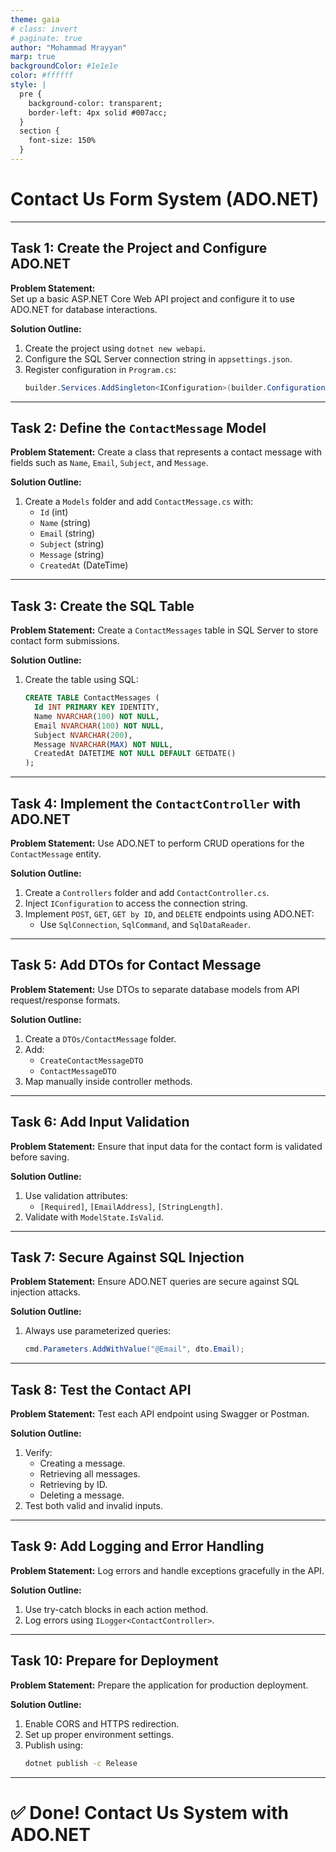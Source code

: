 ```yaml
---
theme: gaia
# class: invert
# paginate: true
author: "Mohammad Mrayyan"
marp: true
backgroundColor: #1e1e1e
color: #ffffff
style: |
  pre {
    background-color: transparent;
    border-left: 4px solid #007acc;
  }
  section {
    font-size: 150%
  }
---
```


# **Contact Us Form System (ADO.NET)**

---

## **Task 1: Create the Project and Configure ADO.NET**

**Problem Statement:**  
Set up a basic ASP.NET Core Web API project and configure it to use ADO.NET for database interactions.

**Solution Outline:**

1. Create the project using `dotnet new webapi`.
2. Configure the SQL Server connection string in `appsettings.json`.
3. Register configuration in `Program.cs`:
   ```csharp
   builder.Services.AddSingleton<IConfiguration>(builder.Configuration);
   ```

---

## **Task 2: Define the `ContactMessage` Model**

**Problem Statement:**
Create a class that represents a contact message with fields such as `Name`, `Email`, `Subject`, and `Message`.

**Solution Outline:**

1. Create a `Models` folder and add `ContactMessage.cs` with:
   - `Id` (int)
   - `Name` (string)
   - `Email` (string)
   - `Subject` (string)
   - `Message` (string)
   - `CreatedAt` (DateTime)

---

## **Task 3: Create the SQL Table**

**Problem Statement:**
Create a `ContactMessages` table in SQL Server to store contact form submissions.

**Solution Outline:**

1. Create the table using SQL:
   ```sql
   CREATE TABLE ContactMessages (
     Id INT PRIMARY KEY IDENTITY,
     Name NVARCHAR(100) NOT NULL,
     Email NVARCHAR(100) NOT NULL,
     Subject NVARCHAR(200),
     Message NVARCHAR(MAX) NOT NULL,
     CreatedAt DATETIME NOT NULL DEFAULT GETDATE()
   );
   ```

---

## **Task 4: Implement the `ContactController` with ADO.NET**

**Problem Statement:**
Use ADO.NET to perform CRUD operations for the `ContactMessage` entity.

**Solution Outline:**

1. Create a `Controllers` folder and add `ContactController.cs`.
2. Inject `IConfiguration` to access the connection string.
3. Implement `POST`, `GET`, `GET by ID`, and `DELETE` endpoints using ADO.NET:
   - Use `SqlConnection`, `SqlCommand`, and `SqlDataReader`.

---

## **Task 5: Add DTOs for Contact Message**

**Problem Statement:**
Use DTOs to separate database models from API request/response formats.

**Solution Outline:**

1. Create a `DTOs/ContactMessage` folder.
2. Add:
   - `CreateContactMessageDTO`
   - `ContactMessageDTO`
3. Map manually inside controller methods.

---

## **Task 6: Add Input Validation**

**Problem Statement:**
Ensure that input data for the contact form is validated before saving.

**Solution Outline:**

1. Use validation attributes:
   - `[Required]`, `[EmailAddress]`, `[StringLength]`.
2. Validate with `ModelState.IsValid`.

---

## **Task 7: Secure Against SQL Injection**

**Problem Statement:**
Ensure ADO.NET queries are secure against SQL injection attacks.

**Solution Outline:**

1. Always use parameterized queries:
   ```csharp
   cmd.Parameters.AddWithValue("@Email", dto.Email);
   ```

---

## **Task 8: Test the Contact API**

**Problem Statement:**
Test each API endpoint using Swagger or Postman.

**Solution Outline:**

1. Verify:
   - Creating a message.
   - Retrieving all messages.
   - Retrieving by ID.
   - Deleting a message.
2. Test both valid and invalid inputs.

---

## **Task 9: Add Logging and Error Handling**

**Problem Statement:**
Log errors and handle exceptions gracefully in the API.

**Solution Outline:**

1. Use try-catch blocks in each action method.
2. Log errors using `ILogger<ContactController>`.

---

## **Task 10: Prepare for Deployment**

**Problem Statement:**
Prepare the application for production deployment.

**Solution Outline:**

1. Enable CORS and HTTPS redirection.
2. Set up proper environment settings.
3. Publish using:
   ```bash
   dotnet publish -c Release
   ```

---

# ✅ Done! Contact Us System with ADO.NET
